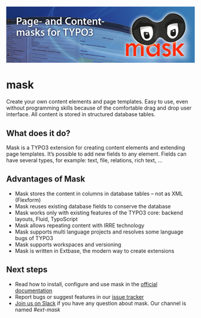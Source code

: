 ![Page and Content masks for TYPO3](Documentation/Images/mask_banner.jpg)

# mask

Create your own content elements and page templates. Easy to use, even without programming skills because of the comfortable drag and drop user interface. All content is stored in structured database tables.

## What does it do?

Mask is a TYPO3 extension for creating content elements and extending page templates. It’s possible to add new fields to any element. Fields can have several types, for example: text, file, relations, rich text, ...

## Advantages of Mask

* Mask stores the content in columns in database tables – not as XML (Flexform)
* Mask reuses existing database fields to conserve the database
* Mask works only with existing features of the TYPO3 core: backend layouts, Fluid, TypoScript
* Mask allows repeating content with IRRE technology
* Mask supports multi language projects and resolves some language bugs of TYPO3
* Mask supports workspaces and versioning
* Mask is written in Extbase, the modern way to create extensions

## Next steps

* Read how to install, configure and use mask in the [official documentation](https://docs.typo3.org/typo3cms/extensions/mask/)
* Report bugs or suggest features in our [issue tracker](https://forge.typo3.org/projects/extension-mask)
* [Join us on Slack](https://forger.typo3.org/slack) if you have any question about mask. Our channel is named _#ext-mask_
